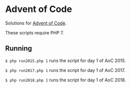 # Advent of Code

Solutions for [Advent of Code](https://adventofcode.com/).

These scripts require PHP 7.

## Running

`$ php run2015.php 1` runs the script for day 1 of AoC 2015.

`$ php run2017.php 1` runs the script for day 1 of AoC 2017.

`$ php run2018.php 1` runs the script for day 1 of AoC 2018.
